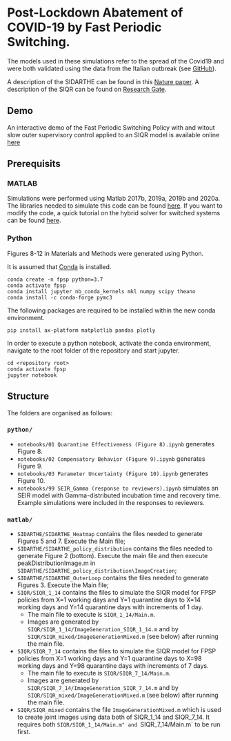 # Post-Lockdown Abatement of COVID-19 by Fast Periodic Switching.

The models used in these simulations refer to the spread of the Covid19 and were both validated using the data from the Italian outbreak (see [GitHub](https://github.com/pcm-dpc/COVID-19)).

A description of the SIDARTHE can be found in this [Nature paper](https://www.nature.com/articles/s41591-020-0883-7).
A description of the SIQR can be found on [Research Gate]( https://www.researchgate.net/publication/339915690_Quantifying_undetected_COVID-19_cases_and_effects_of_containment_measures_in_Italy_Predicting_phase_2_dynamics).

## Demo

An interactive demo of the Fast Periodic Switching Policy with and witout slow outer supervisory control applied to an SIQR model is available online [here](http://samoa.dcs.gla.ac.uk/covid19dashboard/2020_10_06_group_siqr)

## Prerequisits

### MATLAB

Simulations were performed using Matlab 2017b, 2019a, 2019b and 2020a.
The libraries needed to simulate this code can be found [here](https://it.mathworks.com/matlabcentral/fileexchange/41372-hybrid-equations-toolbox-v2-04).
If you want to modify the code, a quick tutorial on the hybrid solver for switched systems can be found [here](https://www.mathworks.com/videos/hyeq-a-toolbox-for-simulation-of-hybrid-dynamical-systems-81992.html).

### Python

Figures 8-12 in Materials and Methods were generated using Python.

It is assumed that [Conda](https://docs.conda.io/en/latest/miniconda.html) is installed.
```
conda create -n fpsp python=3.7
conda activate fpsp
conda install jupyter nb_conda_kernels mkl numpy scipy theano
conda install -c conda-forge pymc3
```

The following packages are required to be installed within the new conda environment.

`pip install ax-platform matplotlib pandas plotly`

In order to execute a python notebook, activate the conda environment, navigate to the root folder of the repository and start jupyter.

```
cd <repository root>
conda activate fpsp
jupyter notebook
```

## Structure

The folders are organised as follows: 

### `python/`

- `notebooks/01 Quarantine Effectiveness (Figure 8).ipynb` generates Figure 8.
- `notebooks/02 Compensatory Behavior (Figure 9).ipynb` generates Figure 9.
- `notebooks/03 Parameter Uncertainty (Figure 10).ipynb` generates Figure 10.
- `notebooks/99 SEIR_Gamma (response to reviewers).ipynb` simulates an SEIR model with Gamma-distributed incubation time and recovery time. Example simulations were included in the responses to reviewers.

### `matlab/`
- `SIDARTHE/SIDARTHE_Heatmap` contains the files needed to generate Figures 5 and 7. Execute the Main file;
- `SIDARTHE/SIDARTHE_policy_distribution` contains the files needed to generate Figure 2 (bottom). Execute the main file and then execute peakDistributionImage.m in 
`SIDARTHE/SIDARTHE_policy_distribution\ImageCreation`;
- `SIDARTHE/SIDARTHE_OuterLoop` contains the files needed to generate Figures 3. Execute the Main file;
- `SIQR/SIQR_1_14` contains the files to simulate the SIQR model for FPSP policies from X=1 working days and Y=1 quarantine days to X=14 working days and Y=14 quarantine days with increments of 1 day.
    - The main file to execute is `SIQR_1_14/Main.m`. 
    - Images are generated by `SIQR/SIQR_1_14/ImageGeneration_SIQR_1_14.m` and by `SIQR/SIQR_mixed/ImageGenerationMixed.m` (see below) after running the main file.
- `SIQR/SIQR_7_14` contains the files to simulate the SIQR model for FPSP policies from X=1 working days and Y=1 quarantine days to X=98 working days and Y=98 quarantine days with increments of 7 days.
    - The main file to execute is `SIQR/SIQR_7_14/Main.m`. 
    - Images are generated by `SIQR/SIQR_7_14/ImageGeneration_SIQR_7_14.m` and by `SIQR/SIQR_mixed/ImageGenerationMixed.m` (see below) after running the main file.
- `SIQR/SIQR_mixed` contains the file `ImageGenerationMixed.m` which is used to create joint images using data both of SIQR_1_14 and SIQR_7_14. It requires both `SIQR/SIQR_1_14/Main.m" and `SIQR_7_14/Main.m` to be run first.











